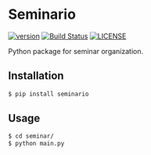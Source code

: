 # Seminario

[![version](https://img.shields.io/pypi/v/seminario.svg)](https://pypi.org/project/seminario/)
[![Build Status](https://travis-ci.org/simaki/seminario.svg?branch=master)](https://travis-ci.com/simaki/seminario)
[![LICENSE](https://img.shields.io/github/license/simaki/seminario)](LICENSE)

Python package for seminar organization.

## Installation

```sh
$ pip install seminario
```

## Usage

```sh
$ cd seminar/
$ python main.py
```
